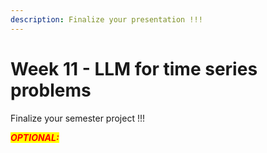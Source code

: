 ```yaml
---
description: Finalize your presentation !!!
---
```


# Week 11 - LLM for time series problems

Finalize your semester project !!!

_<mark style="color:red;">**OPTIONAL:**</mark>_

